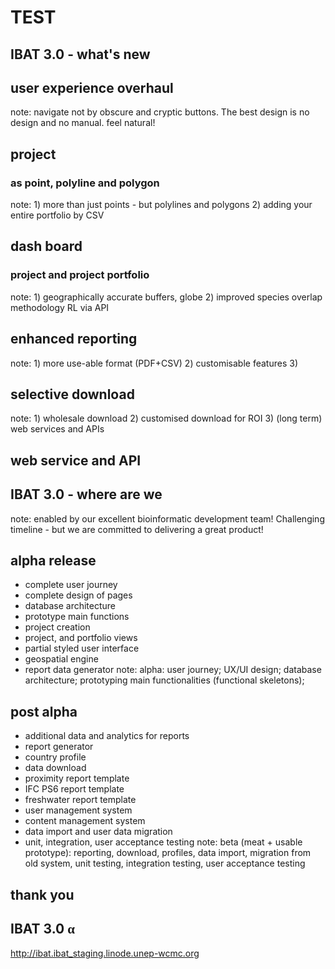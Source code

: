 <!--============ INTRO -->
# TEST
<!-- .slide: data-background="./gland_assets/cambridge.jpg" -->


## IBAT 3.0 - what's new

## user experience overhaul
note: navigate not by obscure and cryptic buttons. The best design is no design and no manual. feel natural!

## project 
### as point, polyline and polygon
note: 1) more than just points - but polylines and polygons 2) adding your entire portfolio by CSV

## dash board
### project and project portfolio
note: 1) geographically accurate buffers, globe 2) improved species overlap methodology RL via API

## enhanced reporting
note: 1) more use-able format (PDF+CSV) 2) customisable features 3) 


## selective download
note: 1) wholesale download 2) customised download for ROI 3) (long term) web services and APIs

<!-- .slide: data-background-image="./proteus_assets/old-download.png" data-background-size="90%" -->

<!-- .slide: data-background-image="./proteus_assets/selective-download.png" data-background-size="90%" -->

## web service and API

<!-- .slide: data-background-image="./proteus_assets/api.jpg" data-background-size="90%" -->


## IBAT 3.0 - where are we

<!-- .slide: data-background="black" -->
note: enabled by our excellent bioinformatic development team! Challenging timeline - but we are committed to delivering a great product!

## alpha release
- complete user journey
- complete design of pages
- database architecture
- prototype main functions
- project creation
- project, and portfolio views
- partial styled user interface
- geospatial engine
- report data generator
note: alpha: user journey; UX/UI design; database architecture; prototyping main functionalities (functional skeletons);

## post alpha
- additional data and analytics for reports
- report generator
- country profile
- data download
- proximity report template
- IFC PS6 report template
- freshwater report template
- user management system
- content management system
- data import and user data migration
- unit, integration, user acceptance testing
note: beta (meat + usable prototype): reporting, download, profiles, data import, migration from old system, unit testing, integration testing, user acceptance testing

## thank you
<!-- .slide: data-background="wcmc-2.jpg" -->

## IBAT 3.0 <span style="text-transform:lowercase;font-family:'Times New Roman', Times, serif">α</span>
<!-- .slide: data-background="white" -->
http://ibat.ibat_staging.linode.unep-wcmc.org